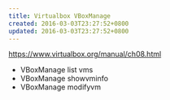 ```yaml
---
title: Virtualbox VBoxManage
created: 2016-03-03T23:27:52+0800
updated: 2016-03-03T23:27:52+0800
---
```



https://www.virtualbox.org/manual/ch08.html

- VBoxManage list vms
- VBoxManage showvminfo
- VBoxManage modifyvm
